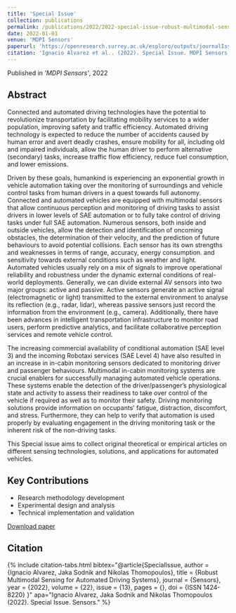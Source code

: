 ```yaml
---
title: 'Special Issue'
collection: publications
permalink: /publications/2022/2022-special-issue-robust-multimodal-sensing-for-automa
date: 2022-01-01
venue: 'MDPI Sensors'
paperurl: 'https://openresearch.surrey.ac.uk/esploro/outputs/journalIssue/Special-Issue-Robust-Multimodal-Sensing-for/99756165902346'
citation: 'Ignacio Alvarez et al.. (2022). Special Issue. MDPI Sensors.'
---
```


Published in *'MDPI Sensors'*, 2022

## Abstract

Connected and automated driving technologies have the potential to revolutionize transportation by facilitating mobility services to a wider population, improving safety and traffic efficiency. Automated driving technology is expected to reduce the number of accidents caused by human error and avert deadly crashes, ensure mobility for all, including old and impaired individuals, allow the human driver to perform alternative (secondary) tasks, increase traffic flow efficiency, reduce fuel consumption, and lower emissions.

Driven by these goals, humankind is experiencing an exponential growth in vehicle automation taking over the monitoring of surroundings and vehicle control tasks from human drivers in a quest towards full autonomy. Connected and automated vehicles are equipped with multimodal sensors that allow continuous perception and monitoring of driving tasks to assist drivers in lower levels of SAE automation or to fully take control of driving tasks under full SAE automation. Numerous sensors, both inside and outside vehicles, allow the detection and identification of oncoming obstacles, the determination of their velocity, and the prediction of future behaviours to avoid potential collisions. Each sensor has its own strengths and weaknesses in terms of range, accuracy, energy consumption. and sensitivity towards external conditions such as weather and light. Automated vehicles usually rely on a mix of signals to improve operational reliability and robustness under the dynamic external conditions of real-world deployments. Generally, we can divide external AV sensors into two major groups: active and passive. Active sensors generate an active signal (electromagnetic or light) transmitted to the external environment to analyse its reflection (e.g., radar, lidar), whereas passive sensors just record the information from the environment (e.g., camera). Additionally, there have been advances in intelligent transportation infrastructure to monitor road users, perform predictive analytics, and facilitate collaborative perception services and remote vehicle control.

The increasing commercial availability of conditional automation (SAE level 3) and the incoming Robotaxi services (SAE Level 4) have also resulted in an increase in in-cabin monitoring sensors dedicated to monitoring driver and passenger behaviours. Multimodal in-cabin monitoring systems are crucial enablers for successfully managing automated vehicle operations. These systems enable the detection of the driver/passenger’s physiological state and activity to assess their readiness to take over control of the vehicle if required as well as to monitor their safety. Driving monitoring solutions provide information on occupants’ fatigue, distraction, discomfort, and stress. Furthermore, they can help to verify that automation is used properly by evaluating engagement in the driving monitoring task or the inherent risk of the non-driving tasks.

This Special issue aims to collect original theoretical or empirical articles on different sensing technologies, solutions, and applications for automated vehicles.

## Key Contributions

* Research methodology development
* Experimental design and analysis
* Technical implementation and validation

[Download paper]('https://openresearch.surrey.ac.uk/esploro/outputs/journalIssue/Special-Issue-Robust-Multimodal-Sensing-for/99756165902346')

## Citation

{% include citation-tabs.html 
  bibtex="@article{SpecialIssue,
  author = {Ignacio Alvarez, Jaka Sodnik and Nikolas Thomopoulos},
  title = {Robust Multimodal Sensing for Automated Driving Systems},
  journal = {Sensors},
  year = {2022},
  volume = {22},
  issue = {13},
  pages = {},
  doi = {ISSN 1424-8220}
}" 
  apa="Ignacio Alvarez, Jaka Sodnik and Nikolas Thomopoulos (2022). Special Issue. Sensors." %}